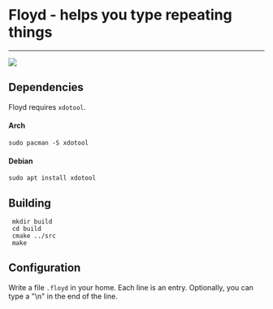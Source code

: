# Floyd - helps you type repeating things
---

![](https://travis-ci.org/l31rb4g/floyd.svg?branch=master)

## Dependencies
Floyd requires `xdotool`.

#### Arch
`sudo pacman -S xdotool`

#### Debian
`sudo apt install xdotool`


## Building
```shell
 mkdir build
 cd build
 cmake ../src
 make
 ```

## Configuration
Write a file `.floyd` in your home. Each line is an entry. Optionally, you can
type a "\n" in the end of the line.

